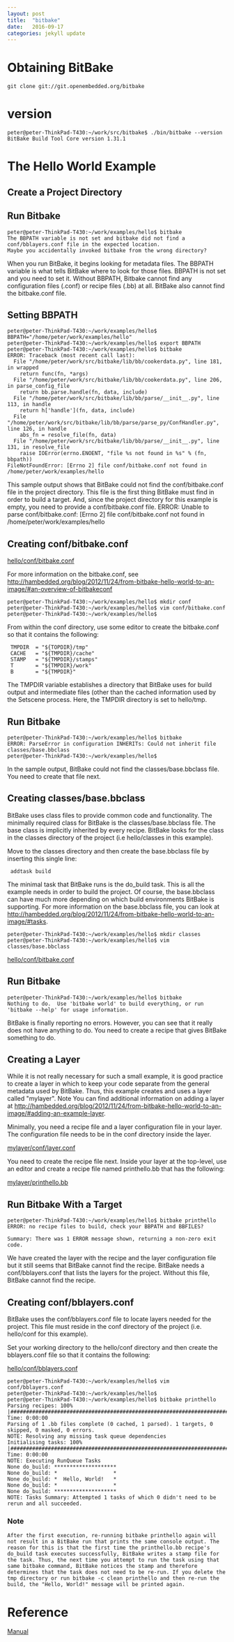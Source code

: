 ```yaml
---
layout: post
title:  "bitbake"
date:   2016-09-17 
categories: jekyll update
---
```


# Obtaining BitBake

	git clone git://git.openembedded.org/bitbake

# version
	peter@peter-ThinkPad-T430:~/work/src/bitbake$ ./bin/bitbake --version
	BitBake Build Tool Core version 1.31.1

# The Hello World Example

## Create a Project Directory

## Run Bitbake

	peter@peter-ThinkPad-T430:~/work/examples/hello$ bitbake
	The BBPATH variable is not set and bitbake did not find a conf/bblayers.conf file in the expected location.
	Maybe you accidentally invoked bitbake from the wrong directory?



When you run BitBake, it begins looking for metadata files. The BBPATH variable is what tells BitBake where to look for those files. BBPATH is not set and you need to set it. Without BBPATH, Bitbake cannot find any configuration files (.conf) or recipe files (.bb) at all. BitBake also cannot find the bitbake.conf file. 

## Setting BBPATH

	peter@peter-ThinkPad-T430:~/work/examples/hello$ BBPATH="/home/peter/work/examples/hello"
	peter@peter-ThinkPad-T430:~/work/examples/hello$ export BBPATH
	peter@peter-ThinkPad-T430:~/work/examples/hello$ bitbake
	ERROR: Traceback (most recent call last):
	  File "/home/peter/work/src/bitbake/lib/bb/cookerdata.py", line 181, in wrapped
	    return func(fn, *args)
	  File "/home/peter/work/src/bitbake/lib/bb/cookerdata.py", line 206, in parse_config_file
	    return bb.parse.handle(fn, data, include)
	  File "/home/peter/work/src/bitbake/lib/bb/parse/__init__.py", line 113, in handle
	    return h['handle'](fn, data, include)
	  File "/home/peter/work/src/bitbake/lib/bb/parse/parse_py/ConfHandler.py", line 126, in handle
	    abs_fn = resolve_file(fn, data)
	  File "/home/peter/work/src/bitbake/lib/bb/parse/__init__.py", line 131, in resolve_file
	    raise IOError(errno.ENOENT, "file %s not found in %s" % (fn, bbpath))
	FileNotFoundError: [Errno 2] file conf/bitbake.conf not found in /home/peter/work/examples/hello

This sample output shows that BitBake could not find the conf/bitbake.conf file in the project directory. This file is the first thing BitBake must find in order to build a target. And, since the project directory for this example is empty, you need to provide a conf/bitbake.conf file. 	ERROR: Unable to parse conf/bitbake.conf: [Errno 2] file conf/bitbake.conf not found in /home/peter/work/examples/hello


## Creating conf/bitbake.conf

[hello/conf/bitbake.conf](/code_for_post/bitbake/examples/hello/conf/bitbake.conf)

For more information on the bitbake.conf, see http://hambedded.org/blog/2012/11/24/from-bitbake-hello-world-to-an-image/#an-overview-of-bitbakeconf


	peter@peter-ThinkPad-T430:~/work/examples/hello$ mkdir conf
	peter@peter-ThinkPad-T430:~/work/examples/hello$ vim conf/bitbake.conf
	peter@peter-ThinkPad-T430:~/work/examples/hello$ 


 From within the conf directory, use some editor to create the bitbake.conf so that it contains the following:

     TMPDIR  = "${TOPDIR}/tmp"
     CACHE   = "${TMPDIR}/cache"
     STAMP   = "${TMPDIR}/stamps"
     T       = "${TMPDIR}/work"
     B       = "${TMPDIR}"
                

The TMPDIR variable establishes a directory that BitBake uses for build output and intermediate files (other than the cached information used by the Setscene process. Here, the TMPDIR directory is set to hello/tmp. 



## Run Bitbake

	peter@peter-ThinkPad-T430:~/work/examples/hello$ bitbake
	ERROR: ParseError in configuration INHERITs: Could not inherit file classes/base.bbclass
	peter@peter-ThinkPad-T430:~/work/examples/hello$ 

In the sample output, BitBake could not find the classes/base.bbclass file. You need to create that file next. 

## Creating classes/base.bbclass


BitBake uses class files to provide common code and functionality. The minimally required class for BitBake is the classes/base.bbclass file. The base class is implicitly inherited by every recipe. BitBake looks for the class in the classes directory of the project (i.e hello/classes in this example). 

 Move to the classes directory and then create the base.bbclass file by inserting this single line:

     addtask build
                

The minimal task that BitBake runs is the do_build task. This is all the example needs in order to build the project. Of course, the base.bbclass can have much more depending on which build environments BitBake is supporting. For more information on the base.bbclass file, you can look at http://hambedded.org/blog/2012/11/24/from-bitbake-hello-world-to-an-image/#tasks. 


	peter@peter-ThinkPad-T430:~/work/examples/hello$ mkdir classes
	peter@peter-ThinkPad-T430:~/work/examples/hello$ vim classes/base.bbclass


[hello/conf/bitbake.conf](/code_for_post/bitbake/examples/hello/classes/base.bbclass)


## Run Bitbake

	peter@peter-ThinkPad-T430:~/work/examples/hello$ bitbake
	Nothing to do.  Use 'bitbake world' to build everything, or run 'bitbake --help' for usage information.


BitBake is finally reporting no errors. However, you can see that it really does not have anything to do. You need to create a recipe that gives BitBake something to do. 



## Creating a Layer
While it is not really necessary for such a small example, it is good practice to create a layer in which to keep your code separate from the general metadata used by BitBake. Thus, this example creates and uses a layer called "mylayer".
Note
	You can find additional information on adding a layer at http://hambedded.org/blog/2012/11/24/from-bitbake-hello-world-to-an-image/#adding-an-example-layer.

Minimally, you need a recipe file and a layer configuration file in your layer. The configuration file needs to be in the conf directory inside the layer. 

[mylayer/conf/layer.conf](/code_for_post/bitbake/examples/mylayer/conf/layer.conf)

You need to create the recipe file next. Inside your layer at the top-level, use an editor and create a recipe file named printhello.bb that has the following: 


[mylayer/printhello.bb](/code_for_post/bitbake/examples/mylayer/printhello.bb)


## Run Bitbake With a Target

	peter@peter-ThinkPad-T430:~/work/examples/hello$ bitbake printhello
	ERROR: no recipe files to build, check your BBPATH and BBFILES?

	Summary: There was 1 ERROR message shown, returning a non-zero exit code.



We have created the layer with the recipe and the layer configuration file but it still seems that BitBake cannot find the recipe. BitBake needs a conf/bblayers.conf that lists the layers for the project. Without this file, BitBake cannot find the recipe. 


## Creating conf/bblayers.conf

BitBake uses the conf/bblayers.conf file to locate layers needed for the project. This file must reside in the conf directory of the project (i.e. hello/conf for this example).

Set your working directory to the hello/conf directory and then create the bblayers.conf file so that it contains the following: 


[hello/conf/bblayers.conf](/code_for_post/bitbake/examples/hello/conf/bblayers.conf)



	peter@peter-ThinkPad-T430:~/work/examples/hello$ vim conf/bblayers.conf
	peter@peter-ThinkPad-T430:~/work/examples/hello$ 
	peter@peter-ThinkPad-T430:~/work/examples/hello$ bitbake printhello
	Parsing recipes: 100% |#########################################################################################################| Time: 0:00:00
	Parsing of 1 .bb files complete (0 cached, 1 parsed). 1 targets, 0 skipped, 0 masked, 0 errors.
	NOTE: Resolving any missing task queue dependencies
	Initialising tasks: 100% |######################################################################################################| Time: 0:00:00
	NOTE: Executing RunQueue Tasks
	None do_build: ********************
	None do_build: *                  *
	None do_build: *  Hello, World!   *
	None do_build: *                  *
	None do_build: ********************
	NOTE: Tasks Summary: Attempted 1 tasks of which 0 didn't need to be rerun and all succeeded.





### Note

	After the first execution, re-running bitbake printhello again will not result in a BitBake run that prints the same console output. The reason for this is that the first time the printhello.bb recipe's do_build task executes successfully, BitBake writes a stamp file for the task. Thus, the next time you attempt to run the task using that same bitbake command, BitBake notices the stamp and therefore determines that the task does not need to be re-run. If you delete the tmp directory or run bitbake -c clean printhello and then re-run the build, the "Hello, World!" message will be printed again.



# Reference
[Manual](http://www.yoctoproject.org/docs/2.0/bitbake-user-manual/bitbake-user-manual.html)





